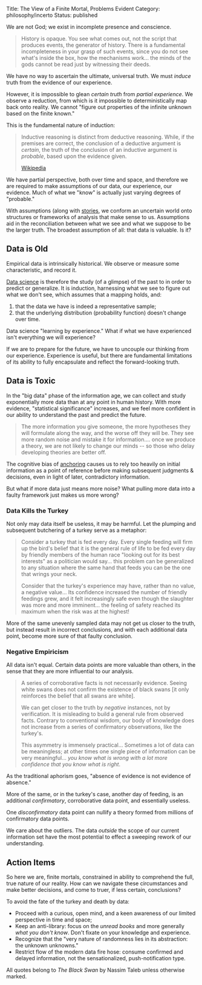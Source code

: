 Title: The View of a Finite Mortal, Problems Evident
Category: philosophy/incerto
Status: published

We are not God; we exist in incomplete presence and conscience.

> History is opaque. You see what comes out, not the script that produces events, the generator of history. There is a fundamental incompleteness in your grasp of such events, since you do not see what's inside the box, how the mechanisms work... the minds of the gods cannot be read just by witnessing their deeds.

We have no way to ascertain the ultimate, universal truth. We must _induce_ truth from the evidence of our experience.

However, it is impossible to glean _certain truth_ from _partial experience_. We observe a reduction, from which is it impossible to deterministically map back onto reality. We cannot "figure out properties of the infinite unknown based on the finite known."

This is the fundamental nature of induction:

> Inductive reasoning is distinct from deductive reasoning. While, if the premises are correct, the conclusion of a deductive argument is _certain_, the truth of the conclusion of an inductive argument is _probable_, based upon the evidence given.
    <p class="annotation"><a href="<https://en.wikipedia.org/wiki/Inductive_reasoning">Wikipedia</a></p>

We have partial perspective, both over time and space, and therefore we are required to make assumptions of our data, our experience, our evidence. Much of what we "know" is actually just varying degrees of "probable."

With assumptions (along with [stories](https://coyote.life/beware-the-soothing-story.html), we conform an uncertain world onto structures or frameworks of analysis that make sense to us. Assumptions aid in the reconciliation between what we see and what we suppose to be the larger truth.  The broadest assumption of all: that data is valuable. Is it?

## Data is Old

Empirical data is intrinsically historical. We observe or measure some characteristic, and record it.

[Data science](https://en.wikipedia.org/wiki/Data_science) is therefore the study (of a glimpse) of the past to in order to predict or generalize. It is induction, harnessing what we see to figure out what we don't see, which assumes that a  mapping holds, and:

1. that the data we have is indeed a representative sample;
2. that the underlying distribution (probability function) doesn't change over time.

Data science "learning by experience." What if what we have experienced isn't everything we will experience?

If we are to prepare for the future, we have to uncouple our thinking from our experience. Experience is useful, but there are fundamental limitations of its ability to fully encapsulate and reflect the forward-looking truth.

## Data is Toxic

In the "big data" phase of the information age, we can collect and study exponentially more data than at any point in human history. With more evidence, "statistical significance" increases, and we feel more confident in our ability to understand the past and predict the future.

> The more information you give someone, the more hypotheses they will formulate along the way, and the worse off they will be. They see more random noise and mistake it for information.... once we produce a theory, we are not likely to change our minds -- so those who delay developing theories are better off.

The cognitive bias of [anchoring](https://en.wikipedia.org/wiki/Anchoring_(cognitive_bias)) causes us to rely too heavily on initial information as a point of reference before making subsequent judgments & decisions, even in light of later, contradictory information.

But what if more data just means more noise? What pulling more data into a faulty framework just makes us more wrong?

### Data Kills the Turkey

Not only may data itself be useless, it may be harmful. Let the plumping and subsequent butchering of a turkey serve as a metaphor:

>  Consider a turkey that is fed every day. Every single feeding will firm up the bird's belief that it is the general rule of life to be fed every day by friendly members of the human race "looking out for its best interests" as a politician would say... this problem can be generalized to any situation where the same hand that feeds you can be the one that wrings your neck.
>
> Consider that the turkey's experience may have, rather than no value, a negative value... Its confidence increased the number of friendly feedings grew, and it felt increasingly safe even though the slaughter was more and more imminent... the feeling of safety reached its maximum when the risk was at the highest!

More of the same unevenly sampled data may not get us closer to the truth, but instead result in incorrect conclusions, and with each additional data point, become more sure of that faulty conclusion.

### Negative Empiricism

All data isn't equal. Certain data points are more valuable than others, in the sense that they are more influential to our analysis.

> A series of corroborative facts is not necessarily evidence. Seeing white swans does not confirm the existence of black swans [it only reinforces the belief that all swans are white].
>
> We can get closer to the truth by _negative_ instances, not by verification. It is misleading to build a general rule from observed facts. Contrary to conventional wisdom, our body of knowledge does not increase from a series of confirmatory observations, like the turkey's.
>
> This asymmetry is immensely practical... Sometimes a lot of data can be meaningless; at other times one single piece of information can be very meaningful... _you know what is wrong with a lot more confidence that you know what is right_.

As the traditional aphorism goes, "absence of evidence is not evidence of absence."

More of the same, or in the turkey's case, another day of feeding, is an additional _confirmatory_, corroborative data point, and essentially useless.

One _disconfirmatory_ data point can nullify a theory formed from millions of confirmatory data points.  

We care about the outliers. The data _outside_ the scope of our current information set have the most potential to effect a sweeping rework of our understanding.

## Action Items

So here we are, finite mortals, constrained in ability to comprehend the full, true nature of our reality. How can we navigate these circumstances and make better decisions, and come to truer, if less certain, conclusions?

To avoid the fate of the turkey and death by data:

- Proceed with a curious, open mind, and a keen awareness of our limited perspective in time and space;
- Keep an anti-library: focus on the _unread books_ and more generally _what you don't know_. Don't fixate on your knowledge and experience.
- Recognize that the "very nature of randomness lies in its abstraction: the unknown unknowns."
- Restrict flow of the modern data fire hose: consume confirmed and delayed information, not the sensationalized, push-notification type.

All quotes belong to _The Black Swan_ by Nassim Taleb unless otherwise marked.